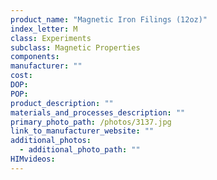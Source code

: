 ```yaml
---
product_name: "Magnetic Iron Filings (12oz)"
index_letter: M
class: Experiments
subclass: Magnetic Properties
components:
manufacturer: ""
cost: 
DOP: 
POP: 
product_description: ""
materials_and_processes_description: ""
primary_photo_path: /photos/3137.jpg
link_to_manufacturer_website: ""
additional_photos:
  - additional_photo_path: ""
HIMvideos:
---
```

